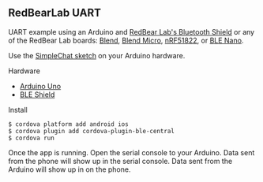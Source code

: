 ## RedBearLab UART

UART example using an Arduino and [RedBear Lab's Bluetooth Shield](https://redbearlab.com/bleshield/) or any of the RedBear Lab boards: [Blend](https://redbearlab.com/blend/), [Blend Micro](https://redbearlab.com/blendmicro/), [nRF51822](https://redbearlab.com/redbearlab-nrf51822/), or [BLE Nano](https://redbearlab.com/blenano/).

Use the [SimpleChat sketch](https://codebender.cc/sketch:37518) on your Arduino hardware.

Hardware

 * [Arduino Uno](https://www.makershed.com/products/arduino-uno-revision-3)
 * [BLE Shield](https://www.makershed.com/products/bluetooth-low-energy-ble-shield-for-arduino-2-0)

Install

    $ cordova platform add android ios
    $ cordova plugin add cordova-plugin-ble-central
    $ cordova run

Once the app is running. Open the serial console to your Arduino. Data sent from the phone will show up in the serial console. Data sent from the Arduino will show up in on the phone.
